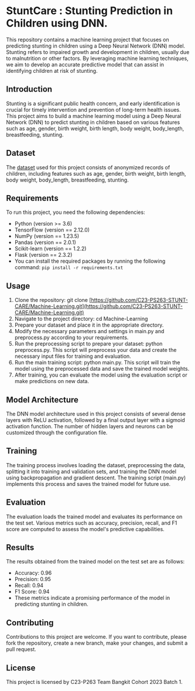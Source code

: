 # StuntCare : Stunting Prediction in Children using DNN.
This repository contains a machine learning project that focuses on predicting stunting in children using a Deep Neural Network (DNN) model. Stunting refers to impaired growth and development in children, usually due to malnutrition or other factors. By leveraging machine learning techniques, we aim to develop an accurate predictive model that can assist in identifying children at risk of stunting.

## Introduction
Stunting is a significant public health concern, and early identification is crucial for timely intervention and prevention of long-term health issues. This project aims to build a machine learning model using a Deep Neural Network (DNN) to predict stunting in children based on various features such as age, gender, birth weight, birth length, body weight, body_length, breastfeeding, stunting.

## Dataset
The [dataset](https://www.kaggle.com/datasets/muhtarom/stunting-dataset) used for this project consists of anonymized records of children, including features such as age, gender, birth weight, birth length, body weight, body_length, breastfeeding, stunting.

## Requirements
To run this project, you need the following dependencies:
- Python (version >= 3.6)
- TensorFlow (version == 2.12.0)
- NumPy (version == 1.23.5)
- Pandas (version == 2.0.1)
- Scikit-learn (version == 1.2.2)
- Flask (version == 2.3.2)
- You can install the required packages by running the following command: <code>pip install -r requirements.txt</code>

## Usage
1) Clone the repository: git clone [https://github.com/C23-PS263-STUNT-CARE/Machine-Learning.git](https://github.com/C23-PS263-STUNT-CARE/Machine-Learning.git)
2) Navigate to the project directory: cd Machine-Learning
3) Prepare your dataset and place it in the appropriate directory.
4) Modify the necessary parameters and settings in main.py and preprocess.py according to your requirements.
5) Run the preprocessing script to prepare your dataset: python preprocess.py. This script will preprocess your data and create the necessary input files for training and evaluation.
6) Run the main training script: python main.py. This script will train the model using the preprocessed data and save the trained model weights.
7) After training, you can evaluate the model using the evaluation script or make predictions on new data.

## Model Architecture
The DNN model architecture used in this project consists of several dense layers with ReLU activation, followed by a final output layer with a sigmoid activation function. The number of hidden layers and neurons can be customized through the configuration file.

## Training
The training process involves loading the dataset, preprocessing the data, splitting it into training and validation sets, and training the DNN model using backpropagation and gradient descent. The training script (main.py) implements this process and saves the trained model for future use.

## Evaluation
The evaluation loads the trained model and evaluates its performance on the test set. Various metrics such as accuracy, precision, recall, and F1 score are computed to assess the model's predictive capabilities.

## Results
The results obtained from the trained model on the test set are as follows:

- Accuracy: 0.96
- Precision: 0.95
- Recall: 0.94
- F1 Score: 0.94
- These metrics indicate a promising performance of the model in predicting stunting in children.

## Contributing
Contributions to this project are welcome. If you want to contribute, please fork the repository, create a new branch, make your changes, and submit a pull request.

## License
This project is licensed by C23-P263 Team Bangkit Cohort 2023 Batch 1.

